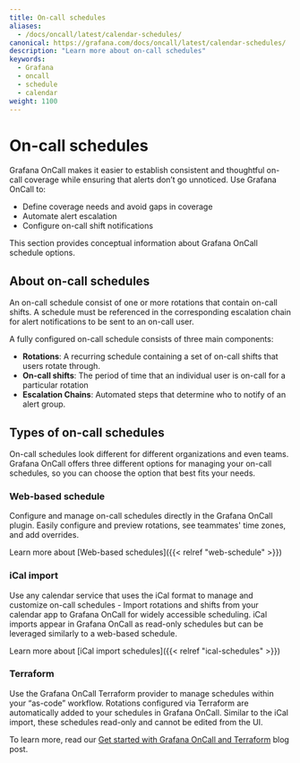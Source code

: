 ```yaml
---
title: On-call schedules
aliases:
  - /docs/oncall/latest/calendar-schedules/
canonical: https://grafana.com/docs/oncall/latest/calendar-schedules/
description: "Learn more about on-call schedules"
keywords:
  - Grafana
  - oncall
  - schedule
  - calendar
weight: 1100
---
```


# On-call schedules

Grafana OnCall makes it easier to establish consistent and thoughtful on-call coverage while ensuring that alerts don’t
go unnoticed. Use Grafana OnCall to:

- Define coverage needs and avoid gaps in coverage
- Automate alert escalation
- Configure on-call shift notifications

This section provides conceptual information about Grafana OnCall schedule options.

## About on-call schedules

An on-call schedule consist of one or more rotations that contain on-call shifts. A schedule must be referenced in the
corresponding escalation chain for alert notifications to be sent to an on-call user.

A fully configured on-call schedule consists of three main components:

- **Rotations**: A recurring schedule containing a set of on-call shifts that users rotate through.
- **On-call shifts**: The period of time that an individual user is on-call for a particular rotation
- **Escalation Chains**: Automated steps that determine who to notify of an alert group.

## Types of on-call schedules

On-call schedules look different for different organizations and even teams. Grafana OnCall offers three different
options for managing your on-call schedules, so you can choose the option that best fits your needs.

### Web-based schedule

Configure and manage on-call schedules directly in the Grafana OnCall plugin. Easily configure and preview rotations,
see teammates' time zones, and add overrides.

Learn more about [Web-based schedules]({{< relref "web-schedule" >}})

### iCal import

Use any calendar service that uses the iCal format to manage and customize on-call schedules - Import rotations and
shifts from your calendar app to Grafana OnCall for widely accessible scheduling. iCal imports appear in Grafana
OnCall as read-only schedules but can be leveraged similarly to a web-based schedule.

Learn more about [iCal import schedules]({{< relref "ical-schedules" >}})

### Terraform

Use the Grafana OnCall Terraform provider to manage schedules within your “as-code” workflow. Rotations configured
via Terraform are automatically added to your schedules in Grafana OnCall. Similar to the iCal import, these schedules
read-only and cannot be edited from the UI.

To learn more, read our [Get started with Grafana OnCall and Terraform](
<https://grafana.com/blog/2022/08/29/get-started-with-grafana-oncall-and-terraform/>) blog post.
